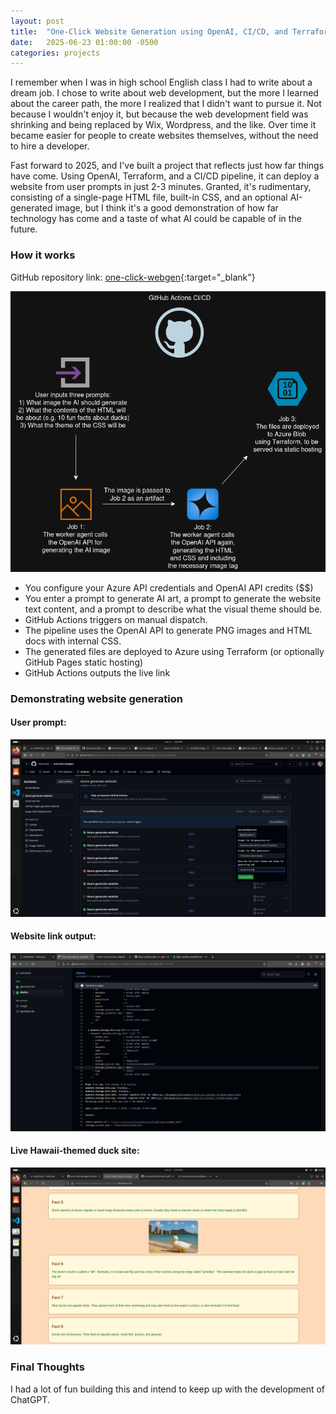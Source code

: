 ```yaml
---
layout: post
title:  "One-Click Website Generation using OpenAI, CI/CD, and Terraform"
date:   2025-06-23 01:00:00 -0500
categories: projects
---
```

I remember when I was in high school English class I had to write about a dream job. I chose to write about web development, but the more I learned about the career path, the more I realized that I didn't want to pursue it. Not because I wouldn't enjoy it, but because the web development field was shrinking and being replaced by Wix, Wordpress, and the like. Over time it became easier for people to create websites themselves, without the need to hire a developer.

Fast forward to 2025, and I've built a project that reflects just how far things have come. Using OpenAI, Terraform, and a CI/CD pipeline, it can deploy a website from user prompts in just 2-3 minutes. Granted, it's rudimentary, consisting of a single-page HTML file, built-in CSS, and an optional AI-generated image, but I think it's a good demonstration of how far technology has come and a taste of what AI could be capable of in the future.<!--break-->

### **How it works**

GitHub repository link: [one-click-webgen](https://github.com/dstanecki/one-click-webgen/){:target="_blank"} 

![one-click-webgen.drawio.png](/assets/one-click-webgen.drawio.png)

- You configure your Azure API credentials and OpenAI API credits ($$)
- You enter a prompt to generate AI art, a prompt to generate the website text content, and a prompt to describe what the visual theme should be.
- GitHub Actions triggers on manual dispatch.
- The pipeline uses the OpenAI API to generate PNG images and HTML docs with internal CSS.
- The generated files are deployed to Azure using Terraform (or optionally GitHub Pages static hosting)
- GitHub Actions outputs the live link

### **Demonstrating website generation**

#### User prompt:
![one-click-webgen-user-prompt.png](/assets/one-click-webgen-user-prompt.png)

#### Website link output:
![website-link-output.png](/assets/website-link-output.png)

#### Live Hawaii-themed duck site:
![hawaii-themed-duck-site.png](/assets/hawaii-themed-duck-site.png)

### **Final Thoughts**

I had a lot of fun building this and intend to keep up with the development of ChatGPT.